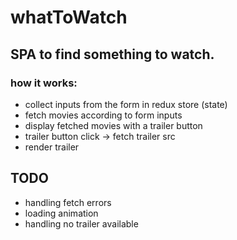 # whatToWatch 

## SPA to find something to watch.

### how it works:

- collect inputs from the form in redux store (state)
- fetch movies according to form inputs
- display fetched movies with a trailer button
- trailer button click -> fetch trailer src
- render trailer 

## TODO

- handling fetch errors
- loading animation
- handling no trailer available
